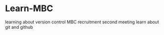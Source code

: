 # Learn-MBC
learning about version control
MBC recruitment second meeting learn about git and github 
